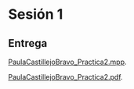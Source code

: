 # Sesión 1

## Entrega

[PaulaCastillejoBravo_Practica2.mpp](PaulaCastillejoBravo_Practica2.mpp).

[PaulaCastillejoBravo_Practica2.pdf](PaulaCastillejoBravo_Practica2.pdf).
